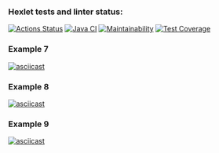 ### Hexlet tests and linter status:
[![Actions Status](https://github.com/kitdim/java-project-71/workflows/hexlet-check/badge.svg)](https://github.com/kitdim/java-project-71/actions)
[![Java CI](https://github.com/kitdim/java-project-71/actions/workflows/java-ci.yml/badge.svg?branch=main)](https://github.com/kitdim/java-project-71/actions/workflows/java-ci.yml)
[![Maintainability](https://api.codeclimate.com/v1/badges/bd38b1474a43a5fd696e/maintainability)](https://codeclimate.com/github/kitdim/java-project-71/maintainability)
[![Test Coverage](https://api.codeclimate.com/v1/badges/bd38b1474a43a5fd696e/test_coverage)](https://codeclimate.com/github/kitdim/java-project-71/test_coverage)
### Example 7
[![asciicast](https://asciinema.org/a/604905.svg)](https://asciinema.org/a/604905)
### Example 8
[![asciicast](https://asciinema.org/a/605294.svg)](https://asciinema.org/a/605294)
### Example 9
[![asciicast](https://asciinema.org/a/605693.svg)](https://asciinema.org/a/605693)
